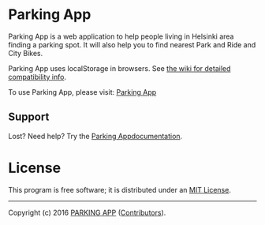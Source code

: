 # Parking App


Parking App is a web application to help people living in Helsinki area finding a parking spot. It will also help you to find nearest Park and Ride and City Bikes.

Parking App uses localStorage in browsers. See [the wiki for detailed compatibility info][supported browsers].

To use Parking App, please visit: [Parking App](https://hsl-parking.herokuapp.com)

[supported browsers]: https://github.com/danhphan1307/innovation/wiki/Supported-Browsers-Platforms

## Support

Lost? Need help? Try the
[Parking Appdocumentation](https://github.com/danhphan1307/innovation/wiki).


# License

This program is free software; it is distributed under an
[MIT License](https://github.com/danhphan1307/innovation/blob/master/LICENSE).

---

Copyright (c) 2016 [PARKING APP](https://hsl-parking.herokuapp.com)
([Contributors](https://github.com/danhphan1307/innovation/graphs/contributors)).